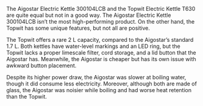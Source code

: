 The Aigostar Electric Kettle 300104LCB and the Topwit Electric Kettle T630 are quite equal but not in a good way. The Aigostar Electric Kettle 300104LCB isn’t the most high-performing product. On the other hand, the Topwit has some unique features, but not all are positive.

The Topwit offers a rare 2 L capacity, compared to the Aigostar’s standard 1.7 L. Both kettles have water-level markings and an LED ring, but the Topwit lacks a proper limescale filter, cord storage, and a lid button that the Aigostar has. Meanwhile, the Aigostar is cheaper but has its own issue with awkward button placement.

Despite its higher power draw, the Aigostar was slower at boiling water, though it did consume less electricity. Moreover, although both are made of glass, the Aigostar was noisier while boiling and had worse heat retention than the Topwit.
